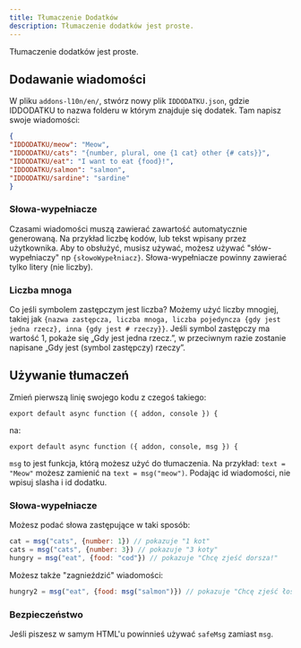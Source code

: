 ```yaml
---
title: Tłumaczenie Dodatków
description: Tłumaczenie dodatków jest proste.
---
```

Tłumaczenie dodatków jest proste.

## Dodawanie wiadomości
W pliku `addons-l10n/en/`, stwórz nowy plik `IDDODATKU.json`, gdzie IDDODATKU to nazwa folderu w którym znajduje się dodatek. Tam napisz swoje wiadomości:

```json
{
"IDDODATKU/meow": "Meow",
"IDDODATKU/cats": "{number, plural, one {1 cat} other {# cats}}",
"IDDODATKU/eat": "I want to eat {food}!",
"IDDODATKU/salmon": "salmon",
"IDDODATKU/sardine": "sardine"
}
```

### Słowa-wypełniacze
Czasami wiadomości muszą zawierać zawartość automatycznie generowaną. Na przykład liczbę kodów, lub tekst wpisany przez użytkownika. Aby to obsłużyć, musisz używać, możesz używać "słów-wypełniaczy" np `{słowoWypełniacz}`. Słowa-wypełniacze powinny zawierać tylko litery (nie liczby).

### Liczba mnoga
Co jeśli symbolem zastępczym jest liczba? Możemy użyć liczby mnogiej, takiej jak `{nazwa zastępcza, liczba mnoga, liczba pojedyncza {gdy jest jedna rzecz}, inna {gdy jest # rzeczy}}`. Jeśli symbol zastępczy ma wartość 1, pokaże się „Gdy jest jedna rzecz.”, w przeciwnym razie zostanie napisane „Gdy jest (symbol zastępczy) rzeczy”.

## Używanie tłumaczeń
Zmień pierwszą linię swojego kodu z czegoś takiego:
```
export default async function ({ addon, console }) {
```

na:
```
export default async function ({ addon, console, msg }) {
```

`msg` to jest funkcja, którą możesz użyć do tłumaczenia. Na przykład:  `text = "Meow"` możesz zamienić na `text = msg("meow")`. Podając id wiadomości, nie wpisuj slasha i id dodatku.

### Słowa-wypełniacze
Możesz podać słowa zastępujące w taki sposób:
```js
cat = msg("cats", {number: 1}) // pokazuje "1 kot"
cats = msg("cats", {number: 3}) // pokazuje "3 koty"
hungry = msg("eat", {food: "cod"}) // pokazuje "Chcę zjeść dorsza!"
```

Możesz także "zagnieździć" wiadomości:
```js
hungry2 = msg("eat", {food: msg("salmon")}) // pokazuje "Chcę zjeść łososia!"
```

### Bezpieczeństwo
Jeśli piszesz w samym HTML'u powinnieś używać `safeMsg` zamiast `msg`.
